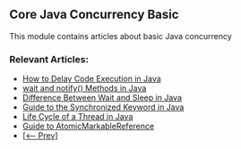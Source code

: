 ## Core Java Concurrency Basic

This module contains articles about basic Java concurrency

### Relevant Articles: 
- [How to Delay Code Execution in Java](https://www.baeldung.com/java-delay-code-execution)
- [wait and notify() Methods in Java](https://www.baeldung.com/java-wait-notify)
- [Difference Between Wait and Sleep in Java](https://www.baeldung.com/java-wait-and-sleep)
- [Guide to the Synchronized Keyword in Java](https://www.baeldung.com/java-synchronized)
- [Life Cycle of a Thread in Java](https://www.baeldung.com/java-thread-lifecycle)
- [Guide to AtomicMarkableReference](https://www.baeldung.com/java-atomicmarkablereference)
- [[<-- Prev]](/core-java-modules/core-java-concurrency-basic)
